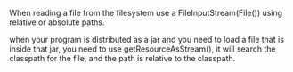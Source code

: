 When reading a file from the filesystem use a FileInputStream(File()) using relative or absolute paths.

when your program is distributed as a jar and you need to load a file that is inside that jar, you need to use getResourceAsStream(), it will search the classpath for the file, and the path is relative to the classpath.
